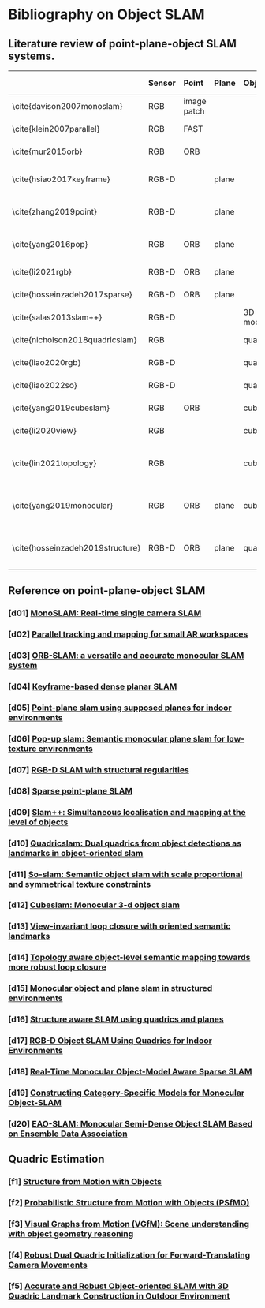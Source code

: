 # Bibliography on Object SLAM

## Literature review of point-plane-object SLAM systems.
|   | Sensor | Point | Plane | Object | Data Association | Link |
|:---|:---|:---|:---|:---|:---|:---|
\cite{davison2007monoslam} | RGB | image patch |   |  | patch search | [[d01]](#d01-monoslam-real-time-single-camera-slam) |
\cite{klein2007parallel} | RGB | FAST |  |  | patch search |[[d02]](#d02-parallel-tracking-and-mapping-for-small-ar-workspaces) |
\cite{mur2015orb} | RGB | ORB |  |  | descriptor matching |[[d03]](#d03-orb-slam-a-versatile-and-accurate-monocular-slam-system) |
\cite{hsiao2017keyframe} | RGB-D |  | plane |  | normal, distance, residual |[[d04]](#d04-keyframe-based-dense-planar-slam) |
\cite{zhang2019point} | RGB-D |  | plane |  | normal, distance, boundary | [[d05]](#d05-point-plane-slam-using-supposed-planes-for-indoor-environments) |
\cite{yang2016pop} | RGB | ORB | plane |  | normal, distance, polygon | [[d06]](#d06-pop-up-slam-semantic-monocular-plane-slam-for-low-texture-environments) |
\cite{li2021rgb} | RGB-D | ORB | plane |  | normal, distance | [[d07]](#d07-rgb-d-slam-with-structural-regularities) |
\cite{hosseinzadeh2017sparse} | RGB-D | ORB | plane |  | normal, distance |[[d08]](#d08-sparse-point-plane-slam) |
\cite{salas2013slam++} | RGB-D |  |  | 3D model | feature matching |[[d09]](#d09-slam-simultaneous-localisation-and-mapping-at-the-level-of-objects) |
\cite{nicholson2018quadricslam} | RGB |  |  | quadric | not mentioned |[[d10]](#d10-quadricslam-dual-quadrics-from-object-detections-as-landmarks-in-object-oriented-slam) |
\cite{liao2020rgb} | RGB-D |  |  | quadric | not mentioned |[[d17]](#d17-rgb-d-object-slam-using-quadrics-for-indoor-environments) |
\cite{liao2022so} | RGB-D |  |  | quadric | not mentioned |[[d11]](#d11-so-slam-semantic-object-slam-with-scale-proportional-and-symmetrical-texture-constraints) |
\cite{yang2019cubeslam} | RGB | ORB |  | cuboid | in-object points |[[d12]](#d12-cubeslam-monocular-3-d-object-slam) |
\cite{li2020view} | RGB |  |  | cuboid | geometric features | [[d13]](#d13-view-invariant-loop-closure-with-oriented-semantic-landmarks) |
\cite{lin2021topology} | RGB |  |  | cuboid | geometric features, graph matching | [[d14]](#d14-topology-aware-object-level-semantic-mapping-towards-more-robust-loop-closure) |
\cite{yang2019monocular} | RGB | ORB | plane | cuboid | plane-object: spatial relationship |[[d15]](#d15-monocular-object-and-plane-slam-in-structured-environments) |
\cite{hosseinzadeh2019structure} | RGB-D | ORB | plane | quadric | plane-object: supporting relationship | [[d16]](#d16-structure-aware-slam-using-quadrics-and-planes) |


## Reference on point-plane-object SLAM
### [d01] [MonoSLAM: Real-time single camera SLAM](https://ieeexplore.ieee.org/abstract/document/4160954/)
### [d02] [Parallel tracking and mapping for small AR workspaces](https://ieeexplore.ieee.org/abstract/document/4538852)
### [d03] [ORB-SLAM: a versatile and accurate monocular SLAM system](https://ieeexplore.ieee.org/abstract/document/7219438)
### [d04] [Keyframe-based dense planar SLAM](https://ieeexplore.ieee.org/abstract/document/7989597)
### [d05] [Point-plane slam using supposed planes for indoor environments](https://www.mdpi.com/1424-8220/19/17/3795?ref=https://githubhelp.com)
### [d06] [Pop-up slam: Semantic monocular plane slam for low-texture environments](https://ieeexplore.ieee.org/abstract/document/7759204)
### [d07] [RGB-D SLAM with structural regularities](https://ieeexplore.ieee.org/abstract/document/9561560)
### [d08] [Sparse point-plane SLAM](https://www.araa.asn.au/acra/acra2017/papers/pap170s1-file1.pdf)
### [d09] [Slam++: Simultaneous localisation and mapping at the level of objects](https://openaccess.thecvf.com/content_cvpr_2013/html/Salas-Moreno_SLAM_Simultaneous_Localisation_2013_CVPR_paper.html)
### [d10] [Quadricslam: Dual quadrics from object detections as landmarks in object-oriented slam](https://ieeexplore.ieee.org/abstract/document/8440105)
### [d11] [So-slam: Semantic object slam with scale proportional and symmetrical texture constraints](https://ieeexplore.ieee.org/abstract/document/9705562/)
### [d12] [Cubeslam: Monocular 3-d object slam](https://ieeexplore.ieee.org/abstract/document/8708251)
### [d13] [View-invariant loop closure with oriented semantic landmarks](https://ieeexplore.ieee.org/abstract/document/9196886/)
### [d14] [Topology aware object-level semantic mapping towards more robust loop closure](https://ieeexplore.ieee.org/abstract/document/9484819)
### [d15] [Monocular object and plane slam in structured environments](https://ieeexplore.ieee.org/abstract/document/8744612/)
### [d16] [Structure aware SLAM using quadrics and planes](https://link.springer.com/chapter/10.1007/978-3-030-20893-6_26)
### [d17] [RGB-D Object SLAM Using Quadrics for Indoor Environments](https://www.mdpi.com/1424-8220/20/18/5150)
### [d18] [Real-Time Monocular Object-Model Aware Sparse SLAM ](https://ieeexplore.ieee.org/abstract/document/8793728)
### [d19] [Constructing Category-Specific Models for Monocular Object-SLAM](https://ieeexplore.ieee.org/abstract/document/8460816)
### [d20] [EAO-SLAM: Monocular Semi-Dense Object SLAM Based on Ensemble Data Association ](https://ieeexplore.ieee.org/abstract/document/9341757)

## Quadric Estimation
### [f1] [Structure from Motion with Objects](https://www.cv-foundation.org/openaccess/content_cvpr_2016/html/Crocco_Structure_From_Motion_CVPR_2016_paper.html)

### [f2] [Probabilistic Structure from Motion with Objects (PSfMO)](https://openaccess.thecvf.com/content_iccv_2017/html/Gay_Probabilistic_Structure_From_ICCV_2017_paper.html)

### [f3] [Visual Graphs from Motion (VGfM): Scene understanding with object geometry reasoning](https://link.springer.com/chapter/10.1007/978-3-030-20893-6_21)

### [f4] [Robust Dual Quadric Initialization for Forward-Translating Camera Movements](https://ieeexplore.ieee.org/abstract/document/9384189)

### [f5] [Accurate and Robust Object-oriented SLAM with 3D Quadric Landmark Construction in Outdoor Environment](https://arxiv.org/abs/2110.08977)